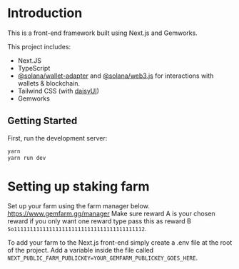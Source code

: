 # Introduction

This is a front-end framework built using Next.js and Gemworks.

This project includes:

- Next.JS
- TypeScript
- [@solana/wallet-adapter](https://github.com/solana-labs/wallet-adapter) and [@solana/web3.js](https://solana-labs.github.io/solana-web3.js) for interactions with wallets & blockchain.
- Tailwind CSS (with [daisyUI](https://daisyui.com/))
- Gemworks

## Getting Started

First, run the development server:

```bash
yarn
yarn run dev
```

# Setting up staking farm

Set up your farm using the farm manager below.
https://www.gemfarm.gg/manager
Make sure reward A is your chosen reward if you only want one reward type pass this as reward B `So11111111111111111111111111111111111111112`.

To add your farm to the Next.js front-end simply create a .env file at the root of the project.
Add a variable inside the file called `NEXT_PUBLIC_FARM_PUBLICKEY=YOUR_GEMFARM_PUBLICKEY_GOES_HERE`.
